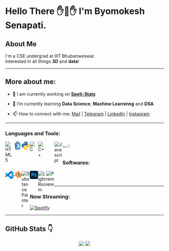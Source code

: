 # Hello There ✋👋✋ I'm Byomokesh Senapati.
## **About Me**

I'm a CSE undergrad at IIIT Bhubanweswar.<br>
Interested in all things **3D** and **data**! 



---

## More about me:

- 🔭 I am currently working on [**Spoti-Stats**](https://github.com/metarex21/Spoti-Stats)

- 🌱  I’m currently learning **Data Science**, **Machine Learninng** and **DSA**

-  📫 How to connect with me: [Mail](mailto:byomokesh21@gmail.com) | [Telegram](https://t.me/metarex4d) | [LinkedIn](https://www.linkedin.com/in/byomokesh-senapati-12a767201/) | [Instagram](https://www.instagram.com/_.m_e_t_a_r_e_x._/)  

---
 
<!-- ## **💻Languages and frameworks I've worked with till now:**

<p align="center">
<img title="C" alt="C" src="https://raw.githubusercontent.com/jmnote/z-icons/master/svg/c.svg" width="30px">
<img title="C++" alt="C++" src="https://raw.githubusercontent.com/jmnote/z-icons/master/svg/cpp.svg" width="30px">
<img title="Python" alt="Python" src="https://raw.githubusercontent.com/jmnote/z-icons/master/svg/python.svg" width="30px">
<img title="HTML" alt="HTML" src="https://upload.wikimedia.org/wikipedia/commons/6/61/HTML5_logo_and_wordmark.svg" width="40px">
<img title="CSS" alt="CSS" src="https://upload.wikimedia.org/wikipedia/commons/3/3d/CSS.3.svg" width="30px">
<img title="Javascript" alt="Javascript" src="https://raw.githubusercontent.com/dereknguyen269/dereknguyen269/master/images/js.png" width="30px">
<img title="MySQL" alt="MySQL" src="https://raw.githubusercontent.com/devicons/devicon/2ae2a900d2f041da66e950e4d48052658d850630/icons/mysql/mysql-original-wordmark.svg" width="40px" > -->
 
<!--  &nbsp;<div align="center">
 [![Spotify](https://novatorem-nu-five-45.vercel.app//api/spotify?background_color=0d1117&border_color=ffffff)](https://open.spotify.com/user/dcvxa8wbg6gxbdxgt6fa32veq)
</div> -->

### Languages and Tools:
<!-- HTML CSS python c c++ github js mysql -->

<a href="https://www.w3.org/html/" target="_blank"><img title="HTML5" img align="left" alt="HTML5" width="26px" src="https://upload.wikimedia.org/wikipedia/commons/6/61/HTML5_logo_and_wordmark.svg" /></a>
<a href="https://www.w3schools.com/css/" target="_blank"><img title="CSS" img align="left" alt="CSS3" width="26px" src="https://raw.githubusercontent.com/github/explore/80688e429a7d4ef2fca1e82350fe8e3517d3494d/topics/css/css.png" /></a>
<a href="https://www.python.org" target="_blank"> <img align="left" img title="Python" alt="Python" width="26px" src="https://github.com/Aakarsh-B/trying-repos/blob/master/python-5.svg?raw=true" /> </a>
<a href="https://www.cprogramming.com/" target="_blank"> <img title="C" img align="left" alt="C" width="26px" src="https://raw.githubusercontent.com/jmnote/z-icons/master/svg/c.svg"/> </a>
<a href="https://www.w3schools.com/cpp/" target="_blank"> <img title="C++" img align="left" alt="C++" width="26px" src="https://raw.githubusercontent.com/jmnote/z-icons/master/svg/cpp.svg"/> </a>
<img title="GitHub" img align="left" alt="GitHub" width="26px" src="https://github.com/Aakarsh-B/trying-repos/blob/master/github.svg" />
<img title="Javascript" align="left" alt="Javascript" src="https://raw.githubusercontent.com/dereknguyen269/dereknguyen269/master/images/js.png" width="26px">
<img title="MySQL" align="left" alt="MySQL" src="https://raw.githubusercontent.com/devicons/devicon/2ae2a900d2f041da66e950e4d48052658d850630/icons/mysql/mysql-original-wordmark.svg" width="26px" >
<br />
<br />
### Softwares:

<img align="left" alt="Visual Studio Code" width="26px" src="https://raw.githubusercontent.com/github/explore/80688e429a7d4ef2fca1e82350fe8e3517d3494d/topics/visual-studio-code/visual-studio-code.png" />

<a href="https://www.blender.org" target="_blank"> <img align="left" alt="Photoshop" width="26px" src="https://github.com/Aakarsh-B/trying-repos/blob/master/blender.png?raw=true"/> </a>
<a href="https://www.adobe.com/in/products/substance3d-painter.html" target="_blank"> <img title="Substance3D" img align="left" alt="Substance Painter" width="26px" src="https://cdn.worldvectorlogo.com/logos/substance-painter.svg"/> </a>

<a href="https://www.photoshop.com/en" target="_blank"> <img align="left" img title="Photoshop" alt="Photoshop" width="26px" src="https://github.com/Aakarsh-B/trying-repos/blob/master/photoshop.png?raw=true"/> </a>

<a href="https://lightroom.adobe.com/home" target="_blank"> <img align="left" img title="Lightroom" alt="LightRoom" width="26px" src="https://upload.wikimedia.org/wikipedia/commons/b/b6/Adobe_Photoshop_Lightroom_CC_logo.svg" /> </a>

<a href="https://lightroom.adobe.com/hom" target="_blank"> <img align="left" img title="Premiere" alt="Premiere" width="26px" src="https://upload.wikimedia.org/wikipedia/commons/4/40/Adobe_Premiere_Pro_CC_icon.svg" /> </a>








<br />
<br />

---



### Now Streaming:

 [![Spotify](https://showtify21.vercel.app//api/spotify)](https://open.spotify.com/user/dcvxa8wbg6gxbdxgt6fa32veq) 
<br/>

 
 </p>
 
 ---
## **GitHub Stats 👇** 

<p align="center">
  <img src = "https://github-readme-stats.vercel.app/api?username=metarex21&show_icons=true&theme=omni&locale=en" height="150px">
  <img src = "https://github-readme-stats.vercel.app/api/top-langs/?username=metarex21&theme=omni&show_icons=true&layout=compact" height="150px">
</p>


 

